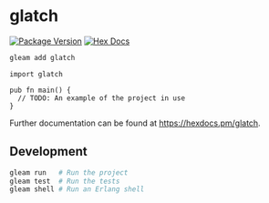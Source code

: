 # glatch

[![Package Version](https://img.shields.io/hexpm/v/glatch)](https://hex.pm/packages/glatch)
[![Hex Docs](https://img.shields.io/badge/hex-docs-ffaff3)](https://hexdocs.pm/glatch/)

```sh
gleam add glatch
```
```gleam
import glatch

pub fn main() {
  // TODO: An example of the project in use
}
```

Further documentation can be found at <https://hexdocs.pm/glatch>.

## Development

```sh
gleam run   # Run the project
gleam test  # Run the tests
gleam shell # Run an Erlang shell
```

